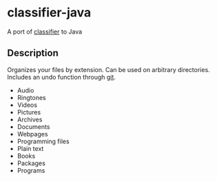 # classifier-java
A port of [classifier](https://github.com/bhrigu123/classifier) to Java

## Description
Organizes your files by extension. Can be used on arbitrary directories. Includes an undo function through [git](https://git-scm.com).
* Audio
* Ringtones
* Videos
* Pictures
* Archives
* Documents
* Webpages
* Programming files
* Plain text
* Books
* Packages
* Programs
